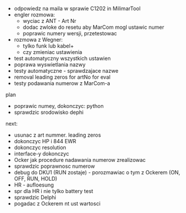- odpowiedz na maila w sprawie C1202 in MilimarTool
- engler rozmowa:
	- wyciac z ANT - Art Nr
	- dodac zwloke do resetu aby MarCom mogl ustawic numer
	- poprawic numery wersji, przetestowac
- rozmowa z Wegner: 
	- tylko funk lub kabel+
	- czy zmieniac ustawienia
- test automatyczny wszystkich ustawien
- poprawa wyswietlania nazwy
- testy automatyczne - sprawdzajace nazwe
- removal leading zeros for artNo for eval
- testy podawania numerow z MarCom-a

plan
- poprawic numey, dokonczyc: python
- sprawdzic srodowisko dephi


next:
- usunac z art nummer. leading zeros
- dokonczyc HP i 844 EWR
- dokonczyc resolution
- interface-y dokonczyc
- Ocker jak procedure nadawania numerow zrealizowac
- sprawdzic poprawnosc numerow
- debug do DKU1 (RUN zostaje) - porozmawiac o tym z Ockerem (ON, OFF, RUN, HOLD)
- HR - aufloesung
- spr dla HR i nie tylko battery test
- sprawdzic Delphi
- pogadac z Ockerem nt ust wartosci